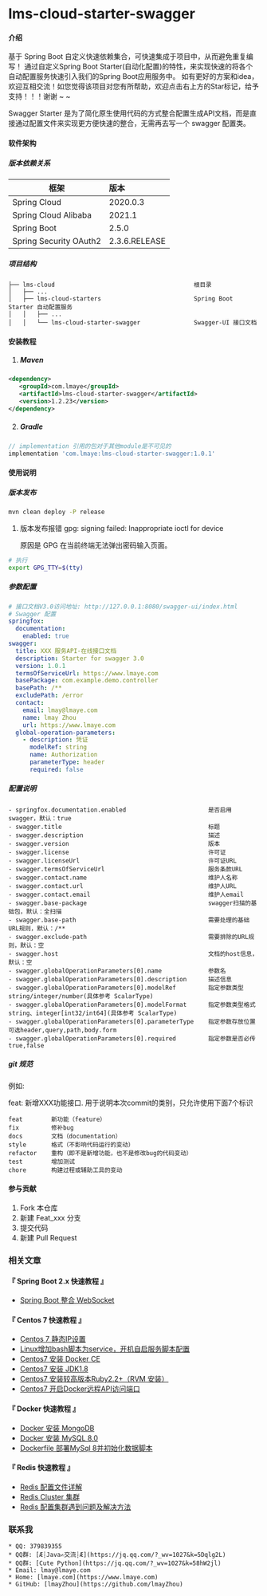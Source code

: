 # lms-cloud-starter-swagger

#### 介绍

  基于 Spring Boot 自定义快速依赖集合，可快速集成于项目中，从而避免重复编写！ 通过自定义Spring Boot Starter(自动化配置)的特性，来实现快速的将各个自动配置服务快速引入我们的Spring Boot应用服务中。
如有更好的方案和idea，欢迎互相交流！如您觉得该项目对您有所帮助，欢迎点击右上方的Star标记，给予支持！！！谢谢 ~ ~

  Swagger Starter 是为了简化原生使用代码的方式整合配置生成API文档，而是直接通过配置文件来实现更方便快速的整合，无需再去写一个 swagger 配置类。

#### 软件架构

##### 版本依赖关系

| 框架                   | 版本          |
| ---------------------- | :------------ |
| Spring Cloud           | 2020.0.3      |
| Spring Cloud Alibaba   | 2021.1        |
| Spring Boot            | 2.5.0         |
| Spring Security OAuth2 | 2.3.6.RELEASE |

##### 项目结构

```text
├── lms-cloud										根目录
│   ├── ...
│   ├── lms-cloud-starters							Spring Boot Starter 自动配置服务
│   │   ├── ...
│   │   └── lms-cloud-starter-swagger				Swagger-UI 接口文档
```

#### 安装教程

1. ##### Maven

```xml
<dependency>
   <groupId>com.lmaye</groupId>
   <artifactId>lms-cloud-starter-swagger</artifactId>
   <version>1.2.23</version>
</dependency>
```

2. ##### Gradle

```groovy
// implementation 引用的包对于其他module是不可见的
implementation 'com.lmaye:lms-cloud-starter-swagger:1.0.1'
```

#### 使用说明

##### 版本发布

```bash
mvn clean deploy -P release
```

1.  版本发布报错 gpg: signing failed: Inappropriate ioctl for device

    原因是 GPG 在当前终端无法弹出密码输入页面。

```bash
# 执行
export GPG_TTY=$(tty)
```

##### 参数配置

```yaml
# 接口文档V3.0访问地址: http://127.0.0.1:8080/swagger-ui/index.html
# Swagger 配置
springfox:
  documentation:
    enabled: true
swagger:
  title: XXX 服务API-在线接口文档
  description: Starter for swagger 3.0
  version: 1.0.1
  termsOfServiceUrl: https://www.lmaye.com
  basePackage: com.example.demo.controller
  basePath: /**
  excludePath: /error
  contact:
    email: lmay@lmaye.com
    name: lmay Zhou
    url: https://www.lmaye.com
  global-operation-parameters:
    - description: 凭证
      modelRef: string
      name: Authorization
      parameterType: header
      required: false
```

##### 配置说明

```text
- springfox.documentation.enabled						是否启用swagger，默认：true
- swagger.title											标题
- swagger.description									描述
- swagger.version										版本
- swagger.license										许可证
- swagger.licenseUrl									许可证URL
- swagger.termsOfServiceUrl								服务条款URL
- swagger.contact.name									维护人名称
- swagger.contact.url									维护人URL
- swagger.contact.email									维护人email
- swagger.base-package									swagger扫描的基础包，默认：全扫描
- swagger.base-path										需要处理的基础URL规则，默认：/**
- swagger.exclude-path									需要排除的URL规则，默认：空
- swagger.host											文档的host信息，默认：空
- swagger.globalOperationParameters[0].name				参数名
- swagger.globalOperationParameters[0].description		描述信息
- swagger.globalOperationParameters[0].modelRef			指定参数类型 string/integer/number(具体参考 ScalarType)
- swagger.globalOperationParameters[0].modelFormat		指定参数类型格式 string、integer[int32/int64](具体参考 ScalarType)
- swagger.globalOperationParameters[0].parameterType    指定参数存放位置 可选header,query,path,body.form
- swagger.globalOperationParameters[0].required			指定参数是否必传 true,false
```

##### git 规范

例如:

feat: 新增XXX功能接口.
用于说明本次commit的类别，只允许使用下面7个标识

```text
feat        新功能（feature）
fix         修补bug
docs        文档（documentation）
style       格式（不影响代码运行的变动）
refactor    重构（即不是新增功能，也不是修改bug的代码变动）
test        增加测试
chore       构建过程或辅助工具的变动
```

#### 参与贡献

1.  Fork 本仓库
2.  新建 Feat_xxx 分支
3.  提交代码
4.  新建 Pull Request

### 相关文章
#### 『 Spring Boot 2.x 快速教程 』
- [Spring Boot 整合 WebSocket](https://www.lmaye.com/2018/12/06/20181206163745/)

#### 『 Centos 7 快速教程 』
- [Centos 7 静态IP设置](https://www.lmaye.com/2017/12/22/20180809103359/)
- [Linux增加bash脚本为service，开机自启服务脚本配置](https://www.lmaye.com/2017/12/23/20180809103413/)
- [Centos7 安装 Docker CE](hhttps://www.lmaye.com/2019/04/28/20190428183357/)
- [Centos7 安装 JDK1.8](https://www.lmaye.com/2019/04/29/20190429005630/)
- [Centos7 安装较高版本Ruby2.2+（RVM 安装）](https://www.lmaye.com/2019/01/24/20190124223042/)
- [Centos7 开启Docker远程API访问端口](https://www.lmaye.com/2019/06/04/20190604230713/)

#### 『 Docker 快速教程 』
- [Docker 安装 MongoDB](https://www.lmaye.com/2019/05/06/20190506232452/)
- [Docker 安装 MySQL 8.0](https://www.lmaye.com/2019/05/22/20190522162930/)
- [Dockerfile 部署MySql 8并初始化数据脚本](https://www.lmaye.com/2019/06/02/20190602133656/)

#### 『 Redis 快速教程 』
- [Redis 配置文件详解](https://www.lmaye.com/2018/09/06/20180906002632/)
- [Redis Cluster 集群](https://www.lmaye.com/2019/01/24/20190124212849/)
- [Redis 配置集群遇到问题及解决方法](https://www.lmaye.com/2019/01/24/20190124223656/)

### 联系我
    * QQ: 379839355
    * QQ群: [Æ┊Java✍交流┊Æ](https://jq.qq.com/?_wv=1027&k=5Dqlg2L)
    * QQ群: [Cute Python](https://jq.qq.com/?_wv=1027&k=58hW2jl)
    * Email: lmay@lmaye.com
    * Home: [lmaye.com](https://www.lmaye.com)
    * GitHub: [lmayZhou](https://github.com/lmayZhou)
